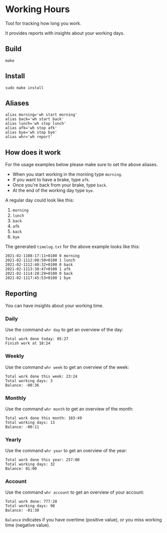 # Working Hours

Tool for tracking how long you work.

It provides reports with insights about your working days.

## Build
```
make
```

## Install
```
sudo make install
```

## Aliases
```shell script
alias morning='wh start morning'
alias back='wh start back'
alias lunch='wh stop lunch'
alias afk='wh stop afk'
alias bye='wh stop bye'
alias whr='wh report'
```

## How does it work
For the usage examples below please make sure to set the above aliases.

* When you start working in the morning type `morning`.
* If you want to have a brake, type `afk`.
* Once you're back from your brake, type `back`.
* At the end of the working day type `bye`.

A regular day could look like this:
1. `morning`
2. `lunch`
3. `back`
4. `afk`
5. `back`
6. `bye`

The generated `timelog.txt` for the above example looks like this:
```
2021-02-1108:17:11+0100 0 morning
2021-02-1112:08:50+0100 1 lunch
2021-02-1112:40:32+0100 0 back
2021-02-1113:38:47+0100 1 afk
2021-02-1114:28:29+0100 0 back
2021-02-1117:45:53+0100 1 bye
```

## Reporting
You can have insights about your working time.

### Daily
Use the command `whr day` to get an overview of the day:
```
Total work done today: 05:27
Finish work at 18:24
```

### Weekly
Use the command `whr week` to get an overview of the week:
```
Total work done this week: 23:24
Total working days: 3
Balance: -00:36
```

### Monthly
Use the command `whr month` to get an overview of the month:
```
Total work done this month: 103:49
Total working days: 13
Balance: -00:11
```

### Yearly
Use the command `whr year` to get an overview of the year:
```
Total work done this year: 257:00
Total working days: 32
Balance: 01:00
```

### Account
Use the command `whr account` to get an overview of your account:
```
Total work done: 777:28
Total working days: 98
Balance: -01:30
```
`Balance` indicates if you have overtime (positive value), or you miss working time (negative value).